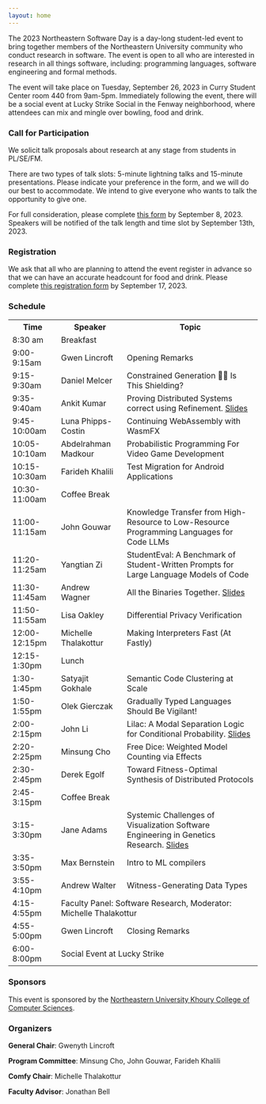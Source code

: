 ```yaml
---
layout: home
---
```


The 2023 Northeastern Software Day is a day-long student-led event to bring together members of the Northeastern University community who conduct research in software. The event is open to all who are interested in research in all things software, including: programming languages, software engineering and formal methods.

The event will take place on Tuesday, September 26, 2023 in Curry Student Center room 440 from 9am-5pm. Immediately following the event, there will be a social event at Lucky Strike Social in the Fenway neighborhood, where attendees can mix and mingle over bowling, food and drink.

### Call for Participation
We solicit talk proposals about research at any stage from students in PL/SE/FM.

There are two types of talk slots: 5-minute lightning talks and 15-minute presentations. Please indicate your preference in the form, and we will do our best to accommodate. We intend to give everyone who wants to talk the opportunity to give one.

For full consideration, please complete [this form](https://forms.gle/ENyNdduh7jHMj1TH7) by September 8, 2023. Speakers will be notified of the talk length and time slot by September 13th, 2023.

### Registration
We ask that all who are planning to attend the event register in advance so that we can have an accurate headcount for food and drink. Please complete [this registration form](https://forms.gle/gZ3FBGLZyaWJVznH8) by September 17, 2023.

### Schedule

<table>
<tr><th>Time</th><th>Speaker</th><th>Topic</th></tr>
<tr class="break"><td>8:30 am</td><td colspan="2" class="break">Breakfast</td></tr>
<tr><td>9:00-9:15am</td><td>Gwen Lincroft</td><td>Opening Remarks</td></tr>
<tr><td>9:15-9:30am</td><td>Daniel Melcer</td><td>Constrained Generation 🫴🦋 Is This Shielding?</td></tr>
<tr><td>9:35-9:40am</td><td>Ankit Kumar</td><td>Proving Distributed Systems correct using Refinement. <a href="/software-day-23/assets/kumar.pdf">Slides</a></td></tr>
<tr><td>9:45-10:00am</td><td>Luna Phipps-Costin</td><td>Continuing WebAssembly with WasmFX</td></tr>
<tr><td>10:05-10:10am</td><td>Abdelrahman Madkour</td><td>Probabilistic Programming For Video Game Development</td></tr>
<tr><td>10:15-10:30am</td><td>Farideh Khalili</td><td>Test Migration for Android Applications</td></tr>
<tr class="break"><td> 10:30-11:00am</td><td colspan="2" class="break">Coffee Break</td></tr>
<tr><td>11:00-11:15am</td><td>John Gouwar</td><td>Knowledge Transfer from High-Resource to Low-Resource Programming Languages for Code LLMs</td></tr>
<tr><td>11:20-11:25am</td><td>Yangtian Zi</td><td>StudentEval: A Benchmark of Student-Written Prompts for Large Language Models of Code</td></tr>
<tr><td>11:30-11:45am</td><td>Andrew Wagner</td><td>All the Binaries Together. <a href="/software-day-23/assets/wagner.pdf">Slides</a></td></tr>
<tr><td>11:50-11:55am</td><td>Lisa Oakley</td><td>Differential Privacy Verification</td></tr>
<tr><td>12:00-12:15pm</td><td>Michelle Thalakottur</td><td>Making Interpreters Fast (At Fastly)</td></tr>
<tr class="break"><td>12:15-1:30pm</td><td colspan="2" class="break">Lunch</td></tr>
<tr><td>1:30-1:45pm</td><td>Satyajit Gokhale</td><td>Semantic Code Clustering at Scale</td></tr>
<tr><td>1:50-1:55pm</td><td>Olek Gierczak</td><td>Gradually Typed Languages Should Be Vigilant!</td></tr>
<tr><td>2:00-2:15pm</td><td>John Li</td><td>Lilac: A Modal Separation Logic for Conditional Probability. <a href="/software-day-23/assets/li.pdf">Slides</a></td></tr>
<tr><td>2:20-2:25pm</td><td>Minsung Cho</td><td>Free Dice: Weighted Model Counting via Effects</td></tr>
<tr><td>2:30-2:45pm</td><td>Derek Egolf</td><td>Toward Fitness-Optimal Synthesis of Distributed Protocols</td></tr>
<tr class="break"><td>2:45-3:15pm</td><td colspan="2" class="break">Coffee Break</td></tr>
<tr><td>3:15-3:30pm</td><td>Jane Adams</td><td>Systemic Challenges of Visualization Software Engineering in Genetics Research. <a href="/software-day-23/assets/adams.pdf">Slides</a></td></tr>
<tr><td>3:35-3:50pm</td><td>Max Bernstein</td><td>Intro to ML compilers</td></tr>
<tr><td>3:55-4:10pm</td><td>Andrew Walter</td><td>Witness-Generating Data Types</td></tr>
<tr><td>4:15-4:55pm</td><td colspan="2">Faculty Panel: Software Research, Moderator: Michelle Thalakottur</td></tr>
<tr><td>4:55-5:00pm</td><td>Gwen Lincroft</td><td>Closing Remarks</td></tr>
<tr class="break"><td class="break">6:00-8:00pm</td><td colspan="2" class="break">Social Event at Lucky Strike</td></tr>
</table>

### Sponsors
This event is sponsored by the [Northeastern University Khoury College of Computer Sciences](https://www.khoury.northeastern.edu/). 

### Organizers

**General Chair**: Gwenyth Lincroft

**Program Committee**: Minsung Cho, John Gouwar, Farideh Khalili 

**Comfy Chair**: Michelle Thalakottur

**Faculty Advisor**: Jonathan Bell
